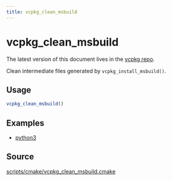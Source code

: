 ```yaml
---
title: vcpkg_clean_msbuild
---
```


# vcpkg_clean_msbuild

The latest version of this document lives in the [vcpkg repo](https://github.com/Microsoft/vcpkg/blob/master/docs/maintainers/vcpkg_clean_msbuild.md).

Clean intermediate files generated by `vcpkg_install_msbuild()`.

## Usage
```cmake
vcpkg_clean_msbuild()
```

## Examples

* [python3](https://github.com/Microsoft/vcpkg/blob/master/ports/python3/portfile.cmake)

## Source
[scripts/cmake/vcpkg\_clean\_msbuild.cmake](https://github.com/Microsoft/vcpkg/blob/master/scripts/cmake/vcpkg_clean_msbuild.cmake)

